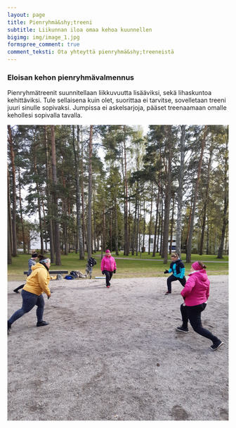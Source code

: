 ```yaml
---
layout: page
title: Pienryhmä&shy;treeni
subtitle: Liikunnan iloa omaa kehoa kuunnellen
bigimg: img/image_1.jpg
formspree_comment: true
comment_teksti: Ota yhteyttä pienryhmä&shy;treeneistä
---
```

### Eloisan kehon pienryhmä&shy;valmennus

Pienryhmätreenit suunnitellaan liikkuvuutta lisääviksi, sekä lihaskuntoa kehittäviksi. Tule sellaisena kuin olet, suorittaa ei tarvitse, sovelletaan treeni juuri sinulle sopivaksi. Jumpissa ei askelsarjoja, pääset treenaamaan omalle kehollesi sopivalla tavalla.

![](/img/pienryhmatreenit_3.jpg) 